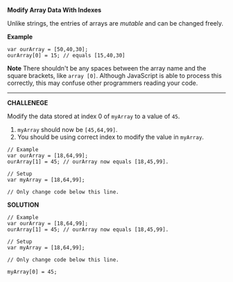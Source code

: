 **Modify Array Data With Indexes**

Unlike strings, the entries of arrays are _mutable_ and can be changed freely.

**Example**
```
var ourArray = [50,40,30];
ourArray[0] = 15; // equals [15,40,30]

```

**Note**
There shouldn't be any spaces between the array name and the square brackets, like `array [0]`. Although JavaScript is able to process this correctly, this may confuse other programmers reading your code.

---------------------

**CHALLENEGE**

Modify the data stored at index 0 of `myArray` to a value of `45`.
1. `myArray` should now be `[45,64,99]`.
2. You should be using correct index to modify the value in `myArray`.


```
// Example
var ourArray = [18,64,99];
ourArray[1] = 45; // ourArray now equals [18,45,99].

// Setup
var myArray = [18,64,99];

// Only change code below this line.

```

**SOLUTION**

```
// Example
var ourArray = [18,64,99];
ourArray[1] = 45; // ourArray now equals [18,45,99].

// Setup
var myArray = [18,64,99];

// Only change code below this line.

myArray[0] = 45;
```
